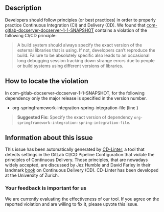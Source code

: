 
## Description
Developers should follow principles (or best practices) in order to properly practice Continuous Integration (CI) and Delivery (CD).
We found that [com-gitlab-docserver-docserver-1-1-SNAPSHOT](https://gitlab.com/sf-projects/doc-server/blob/master/.gitlab-ci.yml) contains a violation of the following CI/CD principle:

> A build system should always specify the exact version of the external libraries that is using.
If not, developers can’t reproduce the build. Failure to be absolutely specific also leads to an occasional long debugging session tracking down strange errors due to people or build systems using different versions of libraries.

## How to locate the violation

In com-gitlab-docserver-docserver-1-1-SNAPSHOT, for the following dependency only the major release is specified in the version number.

* org-springframework-integration-spring-integration-file (line )

> **Suggested Fix:** Specify the exact version of dependency `org-springframework-integration-spring-integration-file`.

## Information about this issue

This issue has been automatically generated by [CD-Linter](https://gitlab.com/Jancso/configuration-analytics), a tool that detects settings in the GitLab CI/CD Pipeline Configuration that violate the principles of Continuous Delivery. Those principles, that are nowadays widely accepted, are discussed by Jez Humble and David Farley in their landmark [book](https://www.oreilly.com/library/view/continuous-delivery-reliable/9780321670250/) on Continuous Delivery (CD). CD-Linter has been developed at the University of Zurich.

### Your feedback is important for us
We are currently evaluating the effectiveness of our tool. If you agree on the reported violation and are willing to fix it, please upvote this issue.